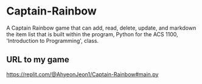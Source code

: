 # Captain-Rainbow
A Captain Rainbow game that can add, read, delete, update, and markdown the item list that is built within the program, Python for the ACS 1100, 'Introduction to Programming', class.

## URL to my game
https://replit.com/@AhyeonJeon1/Captain-Rainbow#main.py
